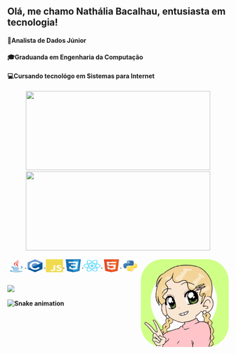 ## Olá, me chamo Nathália Bacalhau, entusiasta em tecnologia!
<h4>🎲Analista de Dados Júnior<h4>
<h4>🎓Graduanda em Engenharia da Computação<h4>
<h4>💻Cursando tecnológo em Sistemas para Internet<h4>

<div align="center">
  <a href="https://github.com/nathaliabacalhau27">
  <img height="180em" width = "420" src="https://github-readme-stats.vercel.app/api?username=nathaliabacalhau&show_icons=true&theme=gruvbox&include_all_commits=true&count_private=true"/>
  <img height="180em" width = "420" src="https://github-readme-stats.vercel.app/api/top-langs/?username=nathaliabacalhau&layout=compact&langs_count=7&theme=gruvbox"/>
</div>
<div style="display: inline_block"><br>
	<img align="center" alt="Nath-Java" height="30" width="40" src="https://raw.githubusercontent.com/devicons/devicon/master/icons/java/java-original.svg">
	<img align="center" alt="Nath-C" height="30" width="40" src="https://raw.githubusercontent.com/devicons/devicon/master/icons/c/c-original.svg">
  <img align="center" alt="Nath-Js" height="30" width="40" src="https://raw.githubusercontent.com/devicons/devicon/master/icons/javascript/javascript-plain.svg">
  <img align="center" alt="Nath-CSS" height="30" width="40" src="https://raw.githubusercontent.com/devicons/devicon/master/icons/css3/css3-original.svg">
	<img align="center" alt="Nath-React" height="30" width="40" src="https://raw.githubusercontent.com/devicons/devicon/master/icons/react/react-original.svg">
  <img align="center" alt="Nath-HTML" height="30" width="40" src="https://raw.githubusercontent.com/devicons/devicon/master/icons/html5/html5-original.svg">  
  <img align="center" alt="Nath-Python" height="30" width="40" src="https://raw.githubusercontent.com/devicons/devicon/master/icons/python/python-original.svg">
  <img align="right" alt="Nath-gif" height="200" style="border-radius:50px;" src="https://github.com/nathaliabacalhau/nathaliabacalhau/blob/main/ezgif-1-2cad53f4c72e.gif?raw=true">


</div>
  
  ##
 
<div> 
  <!-- 	
  <a href="https://www.twitch.tv/rafaballerinii" target="_blank"><img src="https://img.shields.io/badge/Twitch-9146FF?style=for-the-badge&logo=twitch&logoColor=white" target="_blank"></a>
  -->
  <!--
  <a href="https://discord.gg/pDbY76q8Qf" target="_blank"><img src="https://img.shields.io/badge/Discord-7289DA?style=for-the-badge&logo=discord&logoColor=white" target="_blank"></a> 
  -->
  <a href = "mailto:bacalhaunathalia@gmail.com"><img src="https://img.shields.io/badge/-Gmail-%23333?style=for-the-badge&logo=gmail&logoColor=white" target="_blank"></a>

  <!--
<a href="https://www.linkedin.com/in/rafaella-ballerini-45875016a" target="_blank"><img src="https://img.shields.io/badge/-LinkedIn-%230077B5?style=for-the-badge&logo=linkedin&logoColor=white" target="_blank"></a>
-->
 
  ![Snake animation](https://github.com/nathaliabacalhau/nathaliabacalhau/blob/output/github-contribution-grid-snake.svg)
 
</div>
